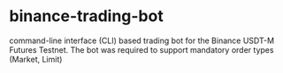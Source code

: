 # binance-trading-bot
command-line interface (CLI) based trading bot for the Binance USDT-M Futures Testnet. The bot was required to support mandatory order types (Market, Limit)
